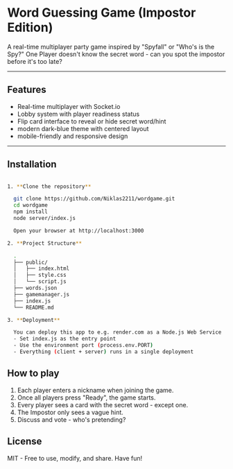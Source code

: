 # Word Guessing Game (Impostor Edition)

A real-time multiplayer party game inspired by "Spyfall" or "Who's is the Spy?" One Player doesn't know the secret word - can you spot the impostor before it's too late?

---

## Features

- Real-time multiplayer with Socket.io
- Lobby system with player readiness status
- Flip card interface to reveal or hide secret word/hint
- modern dark-blue theme with centered layout
- mobile-friendly and responsive design

---

## Installation

```bash

1. **Clone the repository**

  git clone https://github.com/Niklas2211/wordgame.git
  cd wordgame
  npm install
  node server/index.js

  Open your browser at http://localhost:3000

2. **Project Structure**

  .
  ├── public/
  │   ├── index.html
  │   ├── style.css
  │   └── script.js
  ├── words.json
  ├── gamemanager.js
  ├── index.js
  └── README.md

3. **Deployment**

  You can deploy this app to e.g. render.com as a Node.js Web Service
  - Set index.js as the entry point
  - Use the environment port (process.env.PORT)
  - Everything (client + server) runs in a single deployment

```

## How to play

  1. Each player enters a nickname when joining the game.
  2. Once all players press "Ready", the game starts.
  3. Every player sees a card with the secret word - except one.
  4. The Impostor only sees a vague hint.
  5. Discuss and vote - who's pretending?

## License

  MIT - Free to use, modify, and share. Have fun!